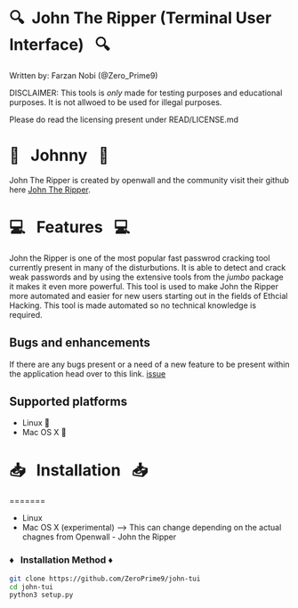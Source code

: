 # :mag:&nbsp;  John The Ripper (Terminal User Interface) &nbsp;  :mag:

Written by: Farzan Nobi (@Zero_Prime9)

DISCLAIMER: This tools is *only* made for testing purposes and educational purposes. It is not allwoed to be used for illegal purposes.

Please do read the licensing present under READ/LICENSE.md


# :page_with_curl: &nbsp; Johnny &nbsp; :page_with_curl:

John The Ripper is created by openwall and the community visit their github here [John The Ripper](https://github.com/openwall/john).


# :computer: &nbsp; Features &nbsp; :computer:


John the Ripper is one of the most popular fast passwrod cracking tool currently present in many of the disturbutions. It is able to detect and crack weak passwords and by using the extensive tools from the *jumbo* package it makes it even more powerful. This tool is used to make John the Ripper more automated and easier for new users starting out in the fields of Ethcial Hacking. This tool is made automated so no technical knowledge is required.


## Bugs and enhancements

If there are any bugs present or a need of a new feature to be present within the application head over to this link. [issue](https://github.com/ZeroPrime9/john-tui/issues) 


## Supported platforms


* Linux :penguin:
* Mac OS X :apple:

# :inbox_tray: &nbsp; Installation &nbsp; :inbox_tray:

=======
* Linux
* Mac OS X (experimental) --> This can change depending on the actual chagnes from Openwall - John the Ripper

### :diamonds: &nbsp; Installation Method :diamonds:

```bash
git clone https://github.com/ZeroPrime9/john-tui
cd john-tui
python3 setup.py
```
